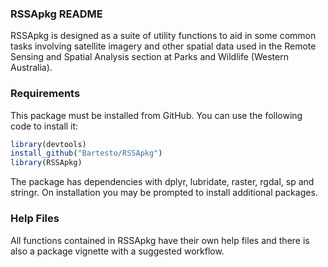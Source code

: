 
<!-- README.md is generated from README.Rmd. Please edit that file -->
### RSSApkg README

RSSApkg is designed as a suite of utility functions to aid in some common tasks involving satellite imagery and other spatial data used in the Remote Sensing and Spatial Analysis section at Parks and Wildlife (Western Australia).

### Requirements

This package must be installed from GitHub. You can use the following code to install it:

``` r
library(devtools)
install_github("Bartesto/RSSApkg")
library(RSSApkg)
```

The package has dependencies with dplyr, lubridate, raster, rgdal, sp and stringr. On installation you may be prompted to install additional packages.

### Help Files

All functions contained in RSSApkg have their own help files and there is also a package vignette with a suggested workflow.
